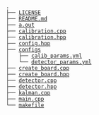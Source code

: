 <pre>
<code>
.
├── <a href = https://github.com/RudraVAS/Free-Hand/blob/main/LICENSE>LICENSE</a>
├── <a href = https://github.com/RudraVAS/Free-Hand/blob/main/README.md>README.md</a>
├── <a href = https://github.com/RudraVAS/Free-Hand/blob/main/a.out>a.out</a>
├── <a href = https://github.com/RudraVAS/Free-Hand/blob/main/calibration.cpp>calibration.cpp</a>
├── <a href = https://github.com/RudraVAS/Free-Hand/blob/main/calibration.hpp>calibration.hpp</a>
├── <a href = https://github.com/RudraVAS/Free-Hand/blob/main/config.hpp>config.hpp</a>
├── <a href = https://github.com/RudraVAS/Free-Hand/tree/main/configs>configs</a>
│   ├── <a href = https://github.com/RudraVAS/Free-Hand/blob/main/configs/calib_params.yml>calib_params.yml</a>
│   └── <a href = https://github.com/RudraVAS/Free-Hand/blob/main/configs/detector_params.yml>detector_params.yml</a>
├── <a href = https://github.com/RudraVAS/Free-Hand/blob/main/create_board.cpp>create_board.cpp</a>
├── <a href = https://github.com/RudraVAS/Free-Hand/blob/main/create_board.hpp>create_board.hpp</a>
├── <a href = https://github.com/RudraVAS/Free-Hand/blob/main/detector.cpp>detector.cpp</a>
├── <a href = https://github.com/RudraVAS/Free-Hand/blob/main/detector.hpp>detector.hpp</a>
├── <a href = https://github.com/RudraVAS/Free-Hand/blob/main/kalman.cpp>kalman.cpp</a>
├── <a href = https://github.com/RudraVAS/Free-Hand/blob/main/main.cpp>main.cpp</a>
└── <a href = https://github.com/RudraVAS/Free-Hand/blob/main/makefile>makefile</a>
</code> </pre>

